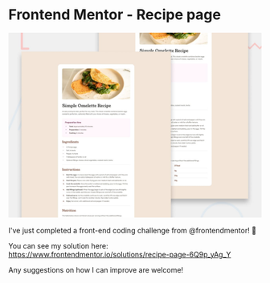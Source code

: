# Frontend Mentor - Recipe page

![Design preview for the Recipe page coding challenge](./preview.jpg)

I've just completed a front-end coding challenge from @frontendmentor! 🎉

You can see my solution here: https://www.frontendmentor.io/solutions/recipe-page-6Q9p_yAg_Y

Any suggestions on how I can improve are welcome!


